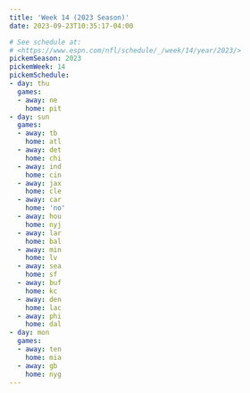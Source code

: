 ```yaml
---
title: 'Week 14 (2023 Season)'
date: 2023-09-23T10:35:17-04:00

# See schedule at:
# <https://www.espn.com/nfl/schedule/_/week/14/year/2023/>
pickemSeason: 2023
pickemWeek: 14
pickemSchedule:
- day: thu
  games:
  - away: ne
    home: pit
- day: sun
  games:
  - away: tb
    home: atl
  - away: det
    home: chi
  - away: ind
    home: cin
  - away: jax
    home: cle
  - away: car
    home: 'no'
  - away: hou
    home: nyj
  - away: lar
    home: bal
  - away: min
    home: lv
  - away: sea
    home: sf
  - away: buf
    home: kc
  - away: den
    home: lac
  - away: phi
    home: dal
- day: mon
  games:
  - away: ten
    home: mia
  - away: gb
    home: nyg
---
```

